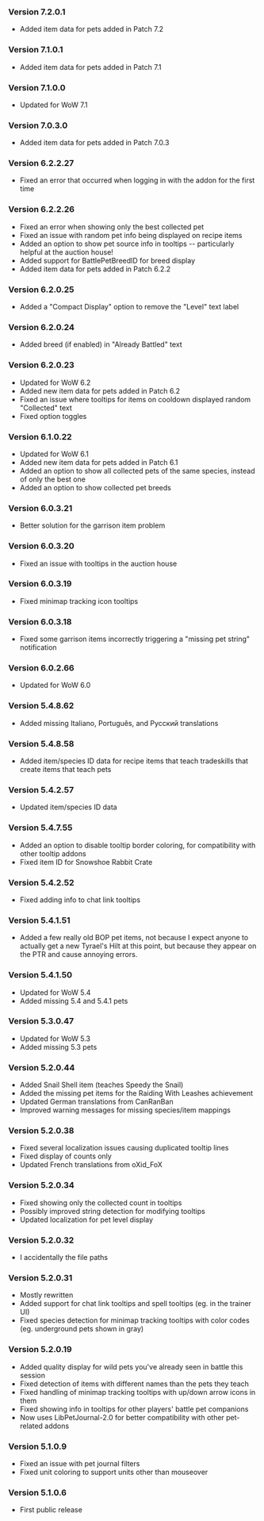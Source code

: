 ### Version 7.2.0.1

* Added item data for pets added in Patch 7.2

### Version 7.1.0.1

* Added item data for pets added in Patch 7.1

### Version 7.1.0.0

* Updated for WoW 7.1

### Version 7.0.3.0

* Added item data for pets added in Patch 7.0.3

### Version 6.2.2.27

* Fixed an error that occurred when logging in with the addon for the first time

### Version 6.2.2.26

* Fixed an error when showing only the best collected pet
* Fixed an issue with random pet info being displayed on recipe items
* Added an option to show pet source info in tooltips -- particularly helpful at the auction house!
* Added support for BattlePetBreedID for breed display
* Added item data for pets added in Patch 6.2.2

### Version 6.2.0.25

* Added a "Compact Display" option to remove the "Level" text label

### Version 6.2.0.24

* Added breed (if enabled) in "Already Battled" text

### Version 6.2.0.23

* Updated for WoW 6.2
* Added new item data for pets added in Patch 6.2
* Fixed an issue where tooltips for items on cooldown displayed random "Collected" text
* Fixed option toggles

### Version 6.1.0.22

* Updated for WoW 6.1
* Added new item data for pets added in Patch 6.1
* Added an option to show all collected pets of the same species, instead of only the best one
* Added an option to show collected pet breeds

### Version 6.0.3.21

* Better solution for the garrison item problem

### Version 6.0.3.20

* Fixed an issue with tooltips in the auction house

### Version 6.0.3.19

* Fixed minimap tracking icon tooltips

### Version 6.0.3.18

* Fixed some garrison items incorrectly triggering a "missing pet string" notification

### Version 6.0.2.66

* Updated for WoW 6.0

### Version 5.4.8.62

* Added missing Italiano, Português, and Русский translations

### Version 5.4.8.58

* Added item/species ID data for recipe items that teach tradeskills that create items that teach pets

### Version 5.4.2.57

* Updated item/species ID data

### Version 5.4.7.55

* Added an option to disable tooltip border coloring, for compatibility with other tooltip addons
* Fixed item ID for Snowshoe Rabbit Crate

### Version 5.4.2.52

* Fixed adding info to chat link tooltips

### Version 5.4.1.51

* Added a few really old BOP pet items, not because I expect anyone to actually get a new Tyrael's Hilt at this point, but because they appear on the PTR and cause annoying errors.

### Version 5.4.1.50

* Updated for WoW 5.4
* Added missing 5.4 and 5.4.1 pets

### Version 5.3.0.47

* Updated for WoW 5.3
* Added missing 5.3 pets

### Version 5.2.0.44

* Added Snail Shell item (teaches Speedy the Snail)
* Added the missing pet items for the Raiding With Leashes achievement
* Updated German translations from CanRanBan
* Improved warning messages for missing species/item mappings

### Version 5.2.0.38
* Fixed several localization issues causing duplicated tooltip lines
* Fixed display of counts only
* Updated French translations from oXid_FoX

### Version 5.2.0.34
* Fixed showing only the collected count in tooltips
* Possibly improved string detection for modifying tooltips
* Updated localization for pet level display

### Version 5.2.0.32
* I accidentally the file paths

### Version 5.2.0.31
* Mostly rewritten
* Added support for chat link tooltips and spell tooltips (eg. in the trainer UI)
* Fixed species detection for minimap tracking tooltips with color codes (eg. underground pets shown in gray)

### Version 5.2.0.19

* Added quality display for wild pets you've already seen in battle this session
* Fixed detection of items with different names than the pets they teach
* Fixed handling of minimap tracking tooltips with up/down arrow icons in them
* Fixed showing info in tooltips for other players' battle pet companions
* Now uses LibPetJournal-2.0 for better compatibility with other pet-related addons

### Version 5.1.0.9

* Fixed an issue with pet journal filters
* Fixed unit coloring to support units other than mouseover

### Version 5.1.0.6

* First public release
